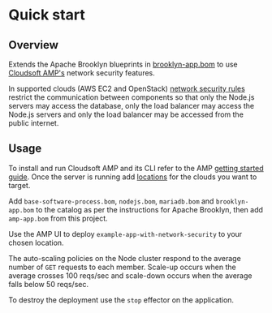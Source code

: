 # Quick start

## Overview

Extends the Apache Brooklyn blueprints in [brooklyn-app.bom](../three-tier-nodejs-brooklyn/brooklyn-app.bom)
to use [Cloudsoft AMP's](https://cloudsoft.io/getamp/) network security features.
 
In supported clouds (AWS EC2 and OpenStack) [network security rules](https://cloudsoft.io/blog/amp-network-security)
restrict the communication between components so that only the Node.js servers may access the database,
only the load balancer may access the Node.js servers and only the load balancer may be accessed from 
the public internet.


## Usage

To install and run Cloudsoft AMP and its CLI refer to the AMP 
[getting started guide](https://docs.cloudsoft.io/start/index.html).
Once the server is running add [locations](https://docs.cloudsoft.io/locations/first-location/)
for the clouds you want to target.

Add `base-software-process.bom`, `nodejs.bom`, `mariadb.bom` and `brooklyn-app.bom` to the catalog as 
per the instructions for Apache Brooklyn, then add `amp-app.bom` from this project.

Use the AMP UI to deploy `example-app-with-network-security` to your chosen location.

The auto-scaling policies on the Node cluster respond to the average number of `GET` requests to each
member. Scale-up occurs when the average crosses 100 reqs/sec and scale-down occurs when the average
falls below 50 reqs/sec.

To destroy the deployment use the `stop` effector on the application.
